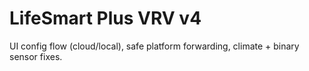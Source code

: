 # LifeSmart Plus VRV v4

UI config flow (cloud/local), safe platform forwarding, climate + binary sensor fixes.
